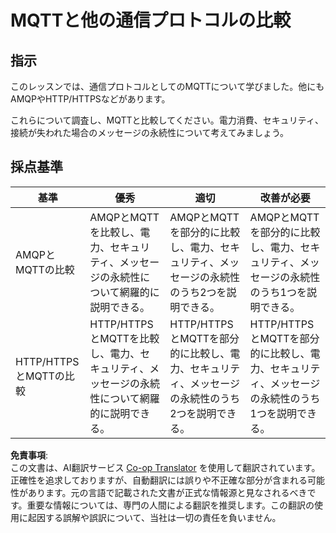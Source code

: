 <!--
CO_OP_TRANSLATOR_METADATA:
{
  "original_hash": "0d4033cdd7b5b5475c63770102e38480",
  "translation_date": "2025-08-24T23:09:26+00:00",
  "source_file": "1-getting-started/lessons/4-connect-internet/assignment.md",
  "language_code": "ja"
}
-->
# MQTTと他の通信プロトコルの比較

## 指示

このレッスンでは、通信プロトコルとしてのMQTTについて学びました。他にもAMQPやHTTP/HTTPSなどがあります。

これらについて調査し、MQTTと比較してください。電力消費、セキュリティ、接続が失われた場合のメッセージの永続性について考えてみましょう。

## 採点基準

| 基準 | 優秀 | 適切 | 改善が必要 |
| -------- | --------- | -------- | ----------------- |
| AMQPとMQTTの比較 | AMQPとMQTTを比較し、電力、セキュリティ、メッセージの永続性について網羅的に説明できる。 | AMQPとMQTTを部分的に比較し、電力、セキュリティ、メッセージの永続性のうち2つを説明できる。 | AMQPとMQTTを部分的に比較し、電力、セキュリティ、メッセージの永続性のうち1つを説明できる。 |
| HTTP/HTTPSとMQTTの比較 | HTTP/HTTPSとMQTTを比較し、電力、セキュリティ、メッセージの永続性について網羅的に説明できる。 | HTTP/HTTPSとMQTTを部分的に比較し、電力、セキュリティ、メッセージの永続性のうち2つを説明できる。 | HTTP/HTTPSとMQTTを部分的に比較し、電力、セキュリティ、メッセージの永続性のうち1つを説明できる。 |

**免責事項**:  
この文書は、AI翻訳サービス [Co-op Translator](https://github.com/Azure/co-op-translator) を使用して翻訳されています。正確性を追求しておりますが、自動翻訳には誤りや不正確な部分が含まれる可能性があります。元の言語で記載された文書が正式な情報源と見なされるべきです。重要な情報については、専門の人間による翻訳を推奨します。この翻訳の使用に起因する誤解や誤訳について、当社は一切の責任を負いません。